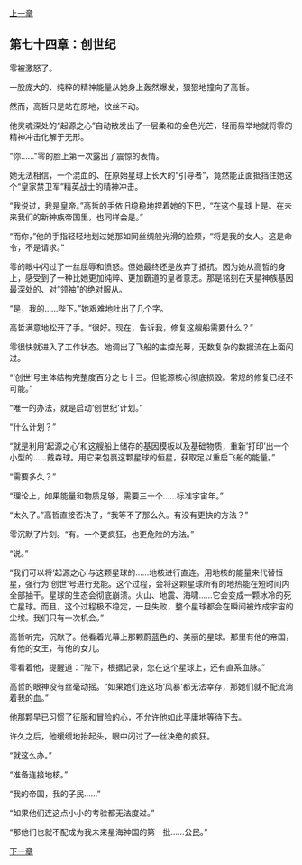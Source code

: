 [上一章](73-虚空中的遗孤.md)

## 第七十四章：创世纪

零被激怒了。

一股庞大的、纯粹的精神能量从她身上轰然爆发，狠狠地撞向了高哲。

然而，高哲只是站在原地，纹丝不动。

他灵魂深处的“起源之心”自动散发出了一层柔和的金色光芒，轻而易举地就将零的精神冲击化解于无形。

“你……”零的脸上第一次露出了震惊的表情。

她无法相信，一个混血的、在原始星球上长大的“引导者”，竟然能正面抵挡住她这个“皇家禁卫军”精英战士的精神冲击。

“我说过，我是皇帝。”高哲的手依旧稳稳地捏着她的下巴，“在这个星球上是。在未来我们的新神族帝国里，也同样会是。”

“而你，”他的手指轻轻地划过她那如同丝绸般光滑的脸颊，“将是我的女人。这是命令，不是请求。”

零的眼中闪过了一丝屈辱和愤怒。但她最终还是放弃了抵抗。因为她从高哲的身上，感受到了一种比她更加纯粹、更加霸道的皇者意志。那是铭刻在天星神族基因最深处的、对“领袖”的绝对服从。

“是，我的……陛下。”她艰难地吐出了几个字。

高哲满意地松开了手。“很好。现在，告诉我，修复这艘船需要什么？”

零很快就进入了工作状态。她调出了飞船的主控光幕，无数复杂的数据流在上面闪过。

“‘创世’号主体结构完整度百分之七十三。但能源核心彻底损毁。常规的修复已经不可能。”

“唯一的办法，就是启动‘创世纪’计划。”

“什么计划？”

“就是利用‘起源之心’和这艘船上储存的基因模板以及基础物质，重新‘打印’出一个小型的……戴森球。用它来包裹这颗星球的恒星，获取足以重启飞船的能量。”

“需要多久？”

“理论上，如果能量和物质足够，需要三十个……标准宇宙年。”

“太久了。”高哲直接否决了，“我等不了那么久。有没有更快的方法？”

零沉默了片刻。“有。一个更疯狂，也更危险的方法。”

“说。”

“我们可以将‘起源之心’与这颗星球的……地核进行直连。用地核的能量来代替恒星，强行为‘创世’号进行充能。这个过程，会将这颗星球所有的地热能在短时间内全部抽干。星球的生态会彻底崩溃。火山、地震、海啸……它会变成一颗冰冷的死亡星球。而且，这个过程极不稳定，一旦失败，整个星球都会在瞬间被炸成宇宙的尘埃。我们只有一次机会。”

高哲听完，沉默了。他看着光幕上那颗蔚蓝色的、美丽的星球。那里有他的帝国，有他的女王，有他的女儿。

零看着他，提醒道：“陛下，根据记录，您在这个星球上，还有直系血脉。”

高哲的眼神没有丝毫动摇。“如果她们连这场‘风暴’都无法幸存，那她们就不配流淌着我的血。”

他那颗早已习惯了征服和冒险的心，不允许他如此平庸地等待下去。

许久之后，他缓缓地抬起头，眼中闪过了一丝决绝的疯狂。

“就这么办。”

“准备连接地核。”

“我的帝国，我的子民……”

“如果他们连这点小小的考验都无法度过。”

“那他们也就不配成为我未来星海神国的第一批……公民。”

[下一章](75-最后的通告.md)
